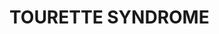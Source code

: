 # TOURETTE SYNDROME

<!-- [wikipedia]() -->

<!-- https://en.wikipedia.org/wiki/Tourette_syndrome -->
<!-- https://www.nhs.uk/conditions/tourettes-syndrome/ -->

<!-- - [SWEET ANITA]() -->
<!-- https://en.wikipedia.org/wiki/Sweet_Anita -->
<!-- https://www.youtube.com/channel/UCl4RpXZdQUhikTxBghAy1jQ -->
<!-- https://www.youtube.com/watch?v=fI6d3U0THZ8 -->